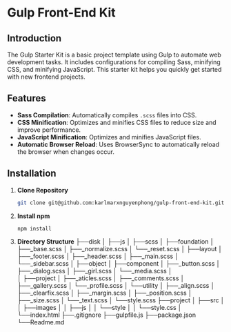 # Gulp Front-End Kit

## Introduction

The Gulp Starter Kit is a basic project template using Gulp to automate web development tasks. It includes configurations for compiling Sass, minifying CSS, and minifying JavaScript. This starter kit helps you quickly get started with new frontend projects.

## Features

- **Sass Compilation**: Automatically compiles `.scss` files into CSS.
- **CSS Minification**: Optimizes and minifies CSS files to reduce size and improve performance.
- **JavaScript Minification**: Optimizes and minifies JavaScript files.
- **Automatic Browser Reload**: Uses BrowserSync to automatically reload the browser when changes occur.

## Installation

1. **Clone Repository**
   ```bash
   git clone git@github.com:karlmarxnguyenphong/gulp-front-end-kit.git
2. **Install npm**
   ```bash
   npm install
3. **Directory Structure**
   ├──disk
   │  ├──js
   │  ├──scss
   │     ├──foundation
   │        ├──_base.scss
   │        ├──_normalize.scss
   │        └──_reset.scss
   │     ├──layout
   │        ├──_footer.scss
   │       ├──_header.scss
   │        ├──_main.scss
   │        └──_sidebar.scss
   │     ├──object
   │        ├──component
   │           ├──_button.scss
   │           ├──_dialog.scss
   │           ├──_girl.scss
   │           └──_media.scss
   │           
   │         ├──project
   │            ├──_aticles.scss
   │            ├──_comments.scss
   │            ├──_gallery.scss
   │            └──_profile.scss
   │         └──utility
   │            ├──_align.scss
   │            ├──_clearfix.scss
   │            ├──_margin.scss
   │            ├──_position.scss
   │            ├──_size.scss
   │            └──_text.scss
   │      └──style.scss
   ├──project
   │   ├──src
   │   │  ├──images
   │   │  ├──js
   │   │  └──style
   │   │     └──style.css
   │   └──index.html
   ├──.gitignore
   ├──gulpfile.js
   ├──package.json
   └──Readme.md
